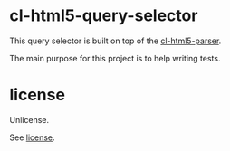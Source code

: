 # cl-html5-query-selector

This query selector is built on top of the [cl-html5-parser](https://github.com/rotatef/cl-html5-parser).

The main purpose for this project is to help writing tests.

# license

Unlicense.

See [license](https://github.com/cl-sdk/cl-html5-query-selector/blob/development/license).
